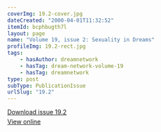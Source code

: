 ```yaml
---
coverImg: 19.2-cover.jpg
dateCreated: "2000-04-01T11:32:52"
itemId: bcphbugth7l
layout: page
name: "Volume 19, issue 2: Sexuality in Dreams"
profileImg: 19.2-rect.jpg
tags:
    - hasAuthor: dreamnetwork
    - hasTag: dream-network-volume-19
    - hasTag: dreamnetwork
type: post
subType: PublicationIssue
urlSlug: "19.2"
---
```


<p style="margin-block-end: 5px; margin-block-start: 5px;"><a href="../files/pdfs/Volume_19/19.2-Dream-Network-Vol-19-No-2.pdf" download="">Download issue 19.2</a></p><p style="margin-block-end: 5px; margin-block-start: 5px;"><a href="../files/pdfs/Volume_19/19.2-Dream-Network-Vol-19-No-2.pdf">View online</a></p>
